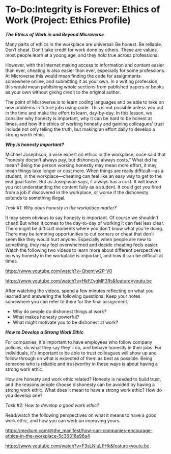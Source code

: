 
# To-Do:Integrity is Forever: Ethics of Work (Project: Ethics Profile)

***The Ethics of Work in and Beyond Microverse***

Many parts of ethics in the workplace are universal: Be honest. Be reliable. Don’t cheat. Don’t take credit for work done by others. These are values most people learn at a young age, and they hold true across professions. 

However, with the Internet making access to information and content easier than ever, cheating is also easier than ever, especially for some professions. At Microverse this would mean finding the code for assignments somewhere online, and submitting it as your own. In a writing profession, this would mean publishing whole sections from published papers or books as your own without giving credit to the original author. 

The point of Microverse is to learn coding languages and be able to take on new problems in future jobs using code. This is not possible unless you put in the time and make the effort to learn, day-by-day. In this lesson, we consider why honesty is important, why it can be hard to be honest at times, and how the ethics of working honestly and gaining colleagues' trust include not only telling the truth, but making an effort daily to develop a strong worth ethic. 


***Why is honesty important?***

Michael Josephson, a wise expert on ethics in the workplace, once said that "honesty doesn't always pay, but dishonesty always costs.” What did he mean? Being the person working honestly may mean more effort, it may mean things take longer or cost more. When things are really difficult—as a student, in the workplace—cheating can feel like an easy way to get to the end goal faster. But as Josephson says, it always has a cost. It will leave you not understanding the content fully as a student. It could get you fired from a job if discovered in the workplace, or worse if the dishonesty extends to something illegal.


*Task #1. Why does honesty in the workplace matter?*

It may seem obvious to say honesty is important. Of course we shouldn't cheat! But when it comes to the day-to-day of working it can feel less clear. There might be difficult moments where you don't know what you're doing. There may be tempting opportunities to cut corners or cheat that don't seem like they would hurt anyone. Especially when people are new to something, they may feel overwhelmed and decide cheating feels easier. Watch the following two videos to learn more about different perspectives on why honesty in the workplace is important, and how it can be difficult at times. 


https://www.youtube.com/watch?v=Qhomjw2P-V0

https://www.youtube.com/watch?v=HkFZygMF3Rs&feature=youtu.be


After watching the videos, spend a few minutes reflecting on what you learned and answering the following questions. Keep your notes somewhere you can refer to them for the final assignment.

* Why do people do dishonest things at work?
* What makes honesty powerful?
* What might motivate you to be dishonest at work?


***How to Develop a Strong Work Ethic***

For companies, it's important to have employees who follow company policies, do what they say they'll do, and behave honestly in their jobs. For individuals, it's important to be able to trust colleagues will show up and follow through on what is expected of them as best as possible. Being someone who is reliable and trustworthy in these ways is about having a strong work ethic.

How are honesty and work ethic related? Honesty is needed to build trust, and the reasons people choose dishonesty can be avoided by having a strong work ethic. What does it mean to have a strong work ethic? How do you develop one?

*Task #2: How to develop a good work ethic?*

Read/watch the following perspectives on what it means to have a good work ethic, and how you can work on improving yours.

https://medium.com/@the_manifest/how-can-companies-encourage-ethics-in-the-workplace-5c36318e98a4

https://www.youtube.com/watch?v=F3sLNIuLPHk&feature=youtu.be


